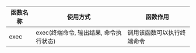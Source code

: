 
| 函数名称 | 使用方式                             | 函数作用                 |
|---------|-------------------------------------|--------------------------|
| exec    | exec(终端命令, 输出结果, 命令执行状态) | 调用该函数可以执行终端命令 |

